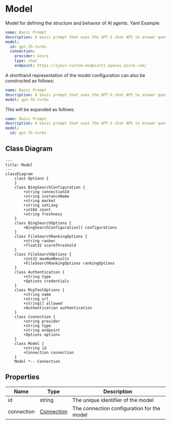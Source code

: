 # Model

Model for defining the structure and behavior of AI agents.
Yaml Example:
```yaml
name: Basic Prompt
description: A basic prompt that uses the GPT-3 chat API to answer questions
model:
  id: gpt-35-turbo
  connection:
    provider: azure
    type: chat
    endpoint: https://{your-custom-endpoint}.openai.azure.com/
```

A shorthand representation of the model configuration can also be constructed as
follows:
```yaml
name: Basic Prompt
description: A basic prompt that uses the GPT-3 chat API to answer questions
model: gpt-35-turbo
```
This will be expanded as follows:
```yaml
name: Basic Prompt
description: A basic prompt that uses the GPT-3 chat API to answer questions
model:
  id: gpt-35-turbo
```

## Class Diagram

```mermaid
---
title: Model
---
classDiagram
    class Options {
    }
    class BingSearchConfiguration {
        +string connectionId
        +string instanceName
        +string market
        +string setLang
        +int64 count
        +string freshness
    }
    class BingSearchOptions {
        +BingSearchConfiguration[] configurations
    }
    class FileSearchRankingOptions {
        +string ranker
        +float32 scoreThreshold
    }
    class FileSearchOptions {
        +int32 maxNumResults
        +FileSearchRankingOptions rankingOptions
    }
    class Authentication {
        +string type
        +Options credentials
    }
    class McpToolOptions {
        +string name
        +string url
        +string[] allowed
        +Authentication authentication
    }
    class Connection {
        +string provider
        +string type
        +string endpoint
        +Options options
    }
    class Model {
        +string id
        +Connection connection
    }
    Model *-- Connection
```





## Properties

| Name | Type | Description |
| ---- | ---- | ----------- |
| id | string | The unique identifier of the model  |
| connection | [Connection](Connection.md) | The connection configuration for the model  |


